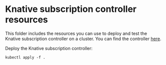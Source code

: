 # Knative subscription controller resources

This folder includes the resources you can use to deploy and test the Knative subscription controller on a cluster. You can find the controller [here](https://github.com/kyma-project/kyma/tree/master/components/event-bus/cmd/event-bus-publish-knative).

Deploy the Knative subscription controller:

```
kubectl apply -f .
```
